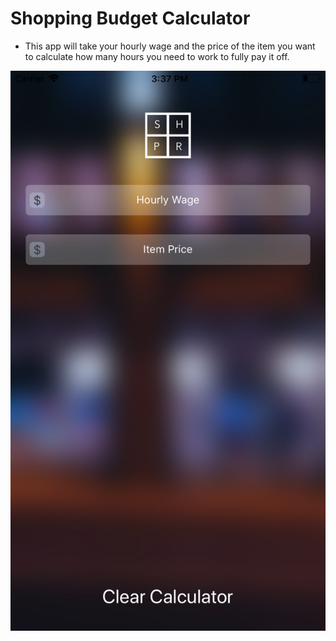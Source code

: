 # Shopping Budget Calculator

- This app will take your hourly wage and the price of the item you want to calculate how many hours you need to work to fully pay it off.

 ![screenshot](https://github.com/sudovinh/ios-playground/blob/master/shopping-budget-calculator/img/screenshot-1.png)
